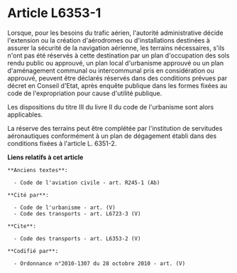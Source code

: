 # Article L6353-1

Lorsque, pour les besoins du trafic aérien, l'autorité administrative décide l'extension ou la création d'aérodromes ou
d'installations destinées à assurer la sécurité de la navigation aérienne, les terrains nécessaires, s'ils n'ont pas été
réservés à cette destination par un plan d'occupation des sols rendu public ou approuvé, un plan local d'urbanisme approuvé
ou un plan d'aménagement communal ou intercommunal pris en considération ou approuvé, peuvent être déclarés réservés dans des
conditions prévues par décret en Conseil d'Etat, après enquête publique dans les formes fixées au code de l'expropriation
pour cause d'utilité publique. 

Les dispositions du titre III du livre II du code de l'urbanisme sont alors applicables. 

La réserve des terrains peut être complétée par l'institution de servitudes aéronautiques conformément à un plan de
dégagement établi dans des conditions fixées à l'article L. 6351-2.

**Liens relatifs à cet article**

	**Anciens textes**:

	  - Code de l'aviation civile - art. R245-1 (Ab)

	**Cité par**:

	  - Code de l'urbanisme - art. (V)
	  - Code des transports - art. L6723-3 (V)

	**Cite**:

	  - Code des transports - art. L6353-2 (V)

	**Codifié par**:

	  - Ordonnance n°2010-1307 du 28 octobre 2010 - art. (V)
